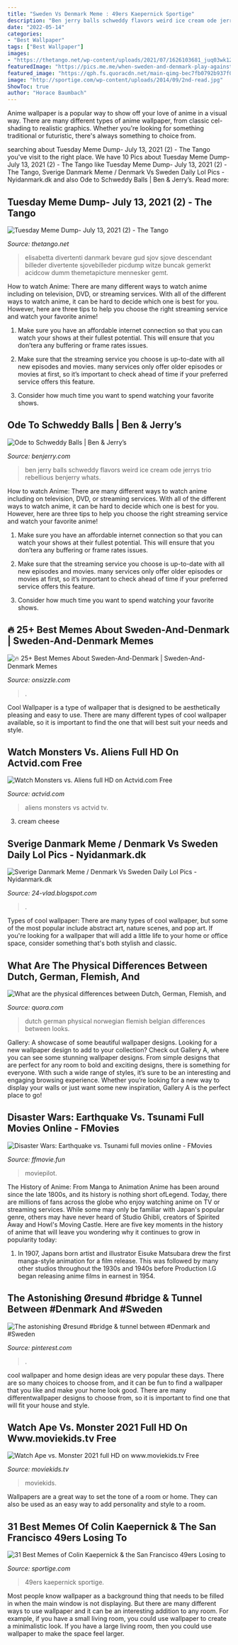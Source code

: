 ```yaml
---
title: "Sweden Vs Denmark Meme : 49ers Kaepernick Sportige"
description: "Ben jerry balls schweddy flavors weird ice cream ode jerrys trio rebellious benjerry whats"
date: "2022-05-14"
categories:
- "Best Wallpaper"
tags: ["Best Wallpaper"]
images:
- "https://thetango.net/wp-content/uploads/2021/07/1626103681_juq03wk12e.jpg"
featuredImage: "https://pics.me.me/when-sweden-and-denmark-play-against-each-other-the-scoreboard-12477871.png"
featured_image: "https://qph.fs.quoracdn.net/main-qimg-bec7fb0792b937f0a90633d65d59f3a9"
image: "http://sportige.com/wp-content/uploads/2014/09/2nd-read.jpg"
ShowToc: true
author: "Horace Baumbach"
---
```



Anime wallpaper is a popular way to show off your love of anime in a visual way. There are many different types of anime wallpaper, from classic cel-shading to realistic graphics. Whether you're looking for something traditional or futuristic, there's always something to choice from.

	

		
searching about Tuesday Meme Dump- July 13, 2021 (2) - The Tango you've visit to the right place. We have 10 Pics about Tuesday Meme Dump- July 13, 2021 (2) - The Tango like Tuesday Meme Dump- July 13, 2021 (2) - The Tango, Sverige Danmark Meme / Denmark Vs Sweden Daily Lol Pics - Nyidanmark.dk and also Ode to Schweddy Balls | Ben &amp; Jerry’s. Read more:
		
    
## Tuesday Meme Dump- July 13, 2021 (2) - The Tango

<img loading=lazy src="https://thetango.net/wp-content/uploads/2021/07/1626103681_juq03wk12e.jpg" onerror="this.onerror=null;this.src='https://tse2.mm.bing.net/th?id=OIP.aNyj0SBRcd_j3hphJdPMSQHaLv&amp;pid=15.1';" alt="Tuesday Meme Dump- July 13, 2021 (2) - The Tango">

_Source: thetango.net_

>elisabetta divertenti danmark bevare gud sjov sjove descendant billeder divertente sjovebilleder picdump witze buncak gemerkt acidcow dumm themetapicture mennesker gemt. 

	

How to watch Anime: There are many different ways to watch anime including on television, DVD, or streaming services.
With all of the different ways to watch anime, it can be hard to decide which one is best for you. However, here are three tips to help you choose the right streaming service and watch your favorite anime!
1. Make sure you have an affordable internet connection so that you can watch your shows at their fullest potential. This will ensure that you don’tera any buffering or frame rates issues.

2. Make sure that the streaming service you choose is up-to-date with all new episodes and movies. many services only offer older episodes or movies at first, so it’s important to check ahead of time if your preferred service offers this feature.

3. Consider how much time you want to spend watching your favorite shows.

    
## Ode To Schweddy Balls | Ben &amp; Jerry’s

<img loading=lazy src="http://www.benjerry.com/files/live/sites/systemsite/files/whats-new/2642-schweddy-ode/schweddy-trio-fg-og.jpg" onerror="this.onerror=null;this.src='https://tse1.mm.bing.net/th?id=OIP.UUNcWeyVZp1lyysAJRaxQgHaD4&amp;pid=15.1';" alt="Ode to Schweddy Balls | Ben &amp; Jerry’s">

_Source: benjerry.com_

>ben jerry balls schweddy flavors weird ice cream ode jerrys trio rebellious benjerry whats. 

	

How to watch Anime: There are many different ways to watch anime including on television, DVD, or streaming services.
With all of the different ways to watch anime, it can be hard to decide which one is best for you. However, here are three tips to help you choose the right streaming service and watch your favorite anime!
1. Make sure you have an affordable internet connection so that you can watch your shows at their fullest potential. This will ensure that you don’tera any buffering or frame rates issues.

2. Make sure that the streaming service you choose is up-to-date with all new episodes and movies. many services only offer older episodes or movies at first, so it’s important to check ahead of time if your preferred service offers this feature.

3. Consider how much time you want to spend watching your favorite shows.

    
## 🔥 25+ Best Memes About Sweden-And-Denmark | Sweden-And-Denmark Memes

<img loading=lazy src="https://pics.me.me/when-sweden-and-denmark-play-against-each-other-the-scoreboard-12477871.png" onerror="this.onerror=null;this.src='https://tse4.mm.bing.net/th?id=OIP.al46H8wV9eYy-Y7BYGjUygHaHK&amp;pid=15.1';" alt="🔥 25+ Best Memes About Sweden-And-Denmark | Sweden-And-Denmark Memes">

_Source: onsizzle.com_

>. 

	

Cool Wallpaper is a type of wallpaper that is designed to be aesthetically pleasing and easy to use. There are many different types of cool wallpaper available, so it is important to find the one that will best suit your needs and style.

    
## Watch Monsters Vs. Aliens Full HD On Actvid.com Free

<img loading=lazy src="https://img.actvid.com/xxrz/1200x600/189/73/ed/73ed46b6cdae42bb5a3e9b560fa5993d/73ed46b6cdae42bb5a3e9b560fa5993d.jpg" onerror="this.onerror=null;this.src='https://tse3.mm.bing.net/th?id=OIP.TLfVpFl7Sz178JbANdy9gQHaEK&amp;pid=15.1';" alt="Watch Monsters vs. Aliens full HD on Actvid.com Free">

_Source: actvid.com_

>aliens monsters vs actvid tv. 

	

3. cream cheese 

    
## Sverige Danmark Meme / Denmark Vs Sweden Daily Lol Pics - Nyidanmark.dk

<img loading=lazy src="https://i.kym-cdn.com/photos/images/facebook/001/460/637/3ee.png" onerror="this.onerror=null;this.src='https://tse3.mm.bing.net/th?id=OIP.ydZKdnC0LFLDsCnj7386mAHaHa&amp;pid=15.1';" alt="Sverige Danmark Meme / Denmark Vs Sweden Daily Lol Pics - Nyidanmark.dk">

_Source: 24-vlad.blogspot.com_

>. 

	

Types of cool wallpaper:
There are many types of cool wallpaper, but some of the most popular include abstract art, nature scenes, and pop art. If you're looking for a wallpaper that will add a little life to your home or office space, consider something that's both stylish and classic.

    
## What Are The Physical Differences Between Dutch, German, Flemish, And

<img loading=lazy src="https://qph.fs.quoracdn.net/main-qimg-bec7fb0792b937f0a90633d65d59f3a9" onerror="this.onerror=null;this.src='https://tse4.mm.bing.net/th?id=OIP.vsf7B5K5N_CpBjPWXVnzqQAAAA&amp;pid=15.1';" alt="What are the physical differences between Dutch, German, Flemish, and">

_Source: quora.com_

>dutch german physical norwegian flemish belgian differences between looks. 

	

Gallery: A showcase of some beautiful wallpaper designs.
Looking for a new wallpaper design to add to your collection? Check out Gallery A, where you can see some stunning wallpaper designs. From simple designs that are perfect for any room to bold and exciting designs, there is something for everyone. With such a wide range of styles, it’s sure to be an interesting and engaging browsing experience. Whether you’re looking for a new way to display your walls or just want some new inspiration, Gallery A is the perfect place to go!





	
	
    
## Disaster Wars: Earthquake Vs. Tsunami Full Movies Online - FMovies

<img loading=lazy src="https://ffmovie.fun/image/650x350/posts/2020-04/1588004985_aa0192a8fd46b7b4af18ddc3b5032c54.jpg" onerror="this.onerror=null;this.src='https://tse3.mm.bing.net/th?id=OIP.E3UVgcllyQ4UGsmd7FE-owHaD_&amp;pid=15.1';" alt="Disaster Wars: Earthquake vs. Tsunami full movies online - FMovies">

_Source: ffmovie.fun_

>moviepilot. 

	

The History of Anime: From Manga to Animation
Anime has been around since the late 1800s, and its history is nothing short ofLegend. Today, there are millions of fans across the globe who enjoy watching anime on TV or streaming services. While some may only be familiar with Japan's popular genre, others may have never heard of Studio Ghibli, creators of Spirited Away and Howl's Moving Castle. Here are five key moments in the history of anime that will leave you wondering why it continues to grow in popularity today:
1) In 1907, Japans born artist and illustrator Eisuke Matsubara drew the first manga-style animation for a film release. This was followed by many other studios throughout the 1930s and 1940s before Production I.G began releasing anime films in earnest in 1954.

    
## The Astonishing Øresund #bridge &amp; Tunnel Between #Denmark And #Sweden

<img loading=lazy src="https://i.pinimg.com/736x/1a/87/b4/1a87b465689e4459dbf4e31944efe29b--finland-denmark.jpg" onerror="this.onerror=null;this.src='https://tse1.mm.bing.net/th?id=OIP.Q51sxHxIqSxj9GkxO7ZgogHaJP&amp;pid=15.1';" alt="The astonishing Øresund #bridge &amp; tunnel between #Denmark and #Sweden">

_Source: pinterest.com_

>. 

	

cool wallpaper and home design ideas are very popular these days. There are so many choices to choose from, and it can be fun to find a wallpaper that you like and make your home look good. There are many differentwallpaper designs to choose from, so it is important to find one that will fit your house and style.

    
## Watch Ape Vs. Monster 2021 Full HD On Www.moviekids.tv Free

<img loading=lazy src="https://img.moviekids.tv/resize/1286x768/35/af/35afab975d975b280ab168af4abe9512/35afab975d975b280ab168af4abe9512.jpg" onerror="this.onerror=null;this.src='https://tse3.mm.bing.net/th?id=OIP.jNC9YEZf1MfVWTxxfaaqTQHaEK&amp;pid=15.1';" alt="Watch Ape vs. Monster 2021 full HD on www.moviekids.tv Free">

_Source: moviekids.tv_

>moviekids. 

	

Wallpapers are a great way to set the tone of a room or home. They can also be used as an easy way to add personality and style to a room.

    
## 31 Best Memes Of Colin Kaepernick &amp; The San Francisco 49ers Losing To

<img loading=lazy src="http://sportige.com/wp-content/uploads/2014/09/2nd-read.jpg" onerror="this.onerror=null;this.src='https://tse4.mm.bing.net/th?id=OIP.hFoIzorolDwiXXQFQDUZWgHaNK&amp;pid=15.1';" alt="31 Best Memes of Colin Kaepernick &amp; the San Francisco 49ers Losing to">

_Source: sportige.com_

>49ers kaepernick sportige. 

	

Most people know wallpaper as a background thing that needs to be filled in when the main window is not displaying. But there are many different ways to use wallpaper and it can be an interesting addition to any room. For example, if you have a small living room, you could use wallpaper to create a minimalistic look. If you have a large living room, then you could use wallpaper to make the space feel larger.


